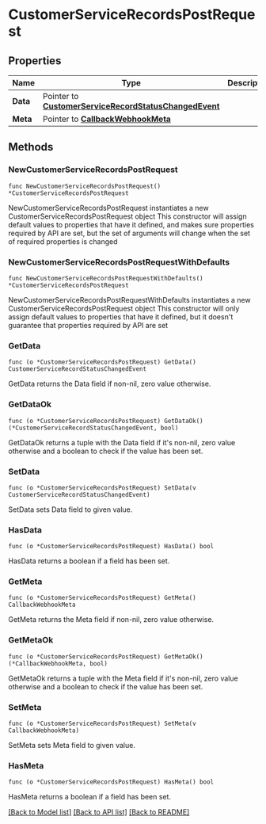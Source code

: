 # CustomerServiceRecordsPostRequest

## Properties

Name | Type | Description | Notes
------------ | ------------- | ------------- | -------------
**Data** | Pointer to [**CustomerServiceRecordStatusChangedEvent**](CustomerServiceRecordStatusChangedEvent.md) |  | [optional] 
**Meta** | Pointer to [**CallbackWebhookMeta**](CallbackWebhookMeta.md) |  | [optional] 

## Methods

### NewCustomerServiceRecordsPostRequest

`func NewCustomerServiceRecordsPostRequest() *CustomerServiceRecordsPostRequest`

NewCustomerServiceRecordsPostRequest instantiates a new CustomerServiceRecordsPostRequest object
This constructor will assign default values to properties that have it defined,
and makes sure properties required by API are set, but the set of arguments
will change when the set of required properties is changed

### NewCustomerServiceRecordsPostRequestWithDefaults

`func NewCustomerServiceRecordsPostRequestWithDefaults() *CustomerServiceRecordsPostRequest`

NewCustomerServiceRecordsPostRequestWithDefaults instantiates a new CustomerServiceRecordsPostRequest object
This constructor will only assign default values to properties that have it defined,
but it doesn't guarantee that properties required by API are set

### GetData

`func (o *CustomerServiceRecordsPostRequest) GetData() CustomerServiceRecordStatusChangedEvent`

GetData returns the Data field if non-nil, zero value otherwise.

### GetDataOk

`func (o *CustomerServiceRecordsPostRequest) GetDataOk() (*CustomerServiceRecordStatusChangedEvent, bool)`

GetDataOk returns a tuple with the Data field if it's non-nil, zero value otherwise
and a boolean to check if the value has been set.

### SetData

`func (o *CustomerServiceRecordsPostRequest) SetData(v CustomerServiceRecordStatusChangedEvent)`

SetData sets Data field to given value.

### HasData

`func (o *CustomerServiceRecordsPostRequest) HasData() bool`

HasData returns a boolean if a field has been set.

### GetMeta

`func (o *CustomerServiceRecordsPostRequest) GetMeta() CallbackWebhookMeta`

GetMeta returns the Meta field if non-nil, zero value otherwise.

### GetMetaOk

`func (o *CustomerServiceRecordsPostRequest) GetMetaOk() (*CallbackWebhookMeta, bool)`

GetMetaOk returns a tuple with the Meta field if it's non-nil, zero value otherwise
and a boolean to check if the value has been set.

### SetMeta

`func (o *CustomerServiceRecordsPostRequest) SetMeta(v CallbackWebhookMeta)`

SetMeta sets Meta field to given value.

### HasMeta

`func (o *CustomerServiceRecordsPostRequest) HasMeta() bool`

HasMeta returns a boolean if a field has been set.


[[Back to Model list]](../README.md#documentation-for-models) [[Back to API list]](../README.md#documentation-for-api-endpoints) [[Back to README]](../README.md)


